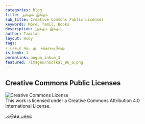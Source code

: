 ```yaml
---
categories: blog
title: அங்கும் இங்கும்
sub_title: Creative Commons Public Licenses
keywords: More, Tamil, Books
description: அங்கும் இங்கும்
author: Tamilan
layout: Ruby
tags:
- டாக்டர் நெ. து. சுந்தரவடிவேலு
is_book: 1
permalink: angum_inkum_3
featured: /images/noolkal_96_6.png
---
```



## Creative Commons Public Licenses

![Creative Commons License](https://i.creativecommons.org/l/by/4.0/88x31.png)  
This work is licensed under a Creative Commons Attribution 4.0 International License.

[அடுத்த பக்கம்](angum_inkum_4)